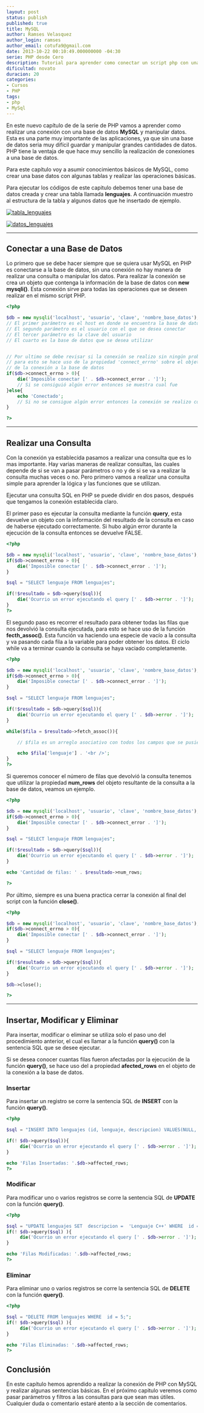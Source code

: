 ```yaml
---
layout: post
status: publish
published: true
title: MySQL
author: Ramses Velasquez
author_login: ramses
author_email: cotufa9@gmail.com
date: 2013-10-22 00:10:49.000000000 -04:30
serie: PHP desde Cero
description: Tutorial para aprender como conectar un script php con una base de datos mysql
dificultad: novato
duracion: 20
categories:
- Cursos
- PHP
tags:
- php
- MySql
---
```

<p>En este nuevo capítulo de de la serie de PHP vamos a aprender como realizar una conexión con una base de datos <strong>MySQL</strong> y manipular datos. Esta es una parte muy importante de las aplicaciones, ya que sin una base de datos seria muy difícil guardar y manipular grandes cantidades de datos. PHP tiene la ventaja de que hace muy sencillo la realización de conexiones a una base de datos.</p>

<p>Para este capítulo voy a asumir conocimientos básicos de MySQL, como crear una base datos con algunas tablas y realizar las operaciones básicas.</p>

<p>Para ejecutar los códigos de este capitulo debemos tener una base de datos creada y crear una tabla llamada <strong>lenguajes</strong>. A continuación muestro al estructura de la tabla y algunos datos que he insertado de ejemplo.</p>

<p><a href="http://i.imgur.com/AwF6COs.png"><img src="http://i.imgur.com/AwF6COs.png" alt="tabla_lenguajes" class="aligncenter size-full wp-image-2430" /></a></p>

<p><a href="http://i.imgur.com/LFHvA05.png"><img src="http://i.imgur.com/LFHvA05.png" alt="datos_lenguajes" class="aligncenter size-full wp-image-2431" /></a></p>

<hr />

<h2>Conectar a una Base de Datos</h2>

<p>Lo primero que se debe hacer siempre que se quiera usar MySQL en PHP es conectarse a la base de datos, sin una conexión no hay manera de realizar una consulta o manipular los datos. Para realizar la conexión se crea un objeto que contenga la información de la base de datos con <strong>new mysqli()</strong>. Esta conexión sirve para todas las operaciones que se deseen realizar en el mismo script PHP.</p>

```php
<?php

$db = new mysqli('localhost', 'usuario', 'clave', 'nombre_base_datos');
// El primer parámetro es el host en donde se encuentra la base de datos
// El segundo parámetro es el usuario con el que se desea conectar
// El tercer parámetro es la clave del usuario
// El cuarto es la base de datos que se desea utilizar


// Por ultimo se debe revisar si la conexión se realizo sin ningún problema
// para esto se hace uso de la propiedad 'connect_errno' sobre el objeto
// de la conexión a la base de datos
if($db->connect_errno > 0){
    die('Imposible conectar [' . $db->connect_error . ']');
    // Si se consiguió algún error entonces se muestra cual fue
}else{
    echo 'Conectado';
    // Si no se consigue algún error entonces la conexión se realizo correctamente
}

?>
```


<hr />

<h2>Realizar una Consulta</h2>

<p>Con la conexión ya establecida pasamos a realizar una consulta que es lo mas importante. Hay varias maneras de realizar consultas, las cuales depende de si se van a pasar parámetros o no y de si se va a realizar la consulta muchas veces o no. Pero primero vamos a realizar una consulta simple para aprender la lógica y las funciones que se utilizan.</p>

<p>Ejecutar una consulta SQL en PHP se puede dividir en dos pasos, después que tengamos la conexión establecida claro.</p>

<p>El primer paso es ejecutar la consulta mediante la función <strong>query</strong>, esta devuelve un objeto con la información del resultado de la consulta en caso de haberse ejecutado correctamente. Si hubo algún error durante la ejecución de la consulta entonces se devuelve FALSE.</p>

```php
<?php

$db = new mysqli('localhost', 'usuario', 'clave', 'nombre_base_datos');
if($db->connect_errno > 0){
    die('Imposible conectar [' . $db->connect_error . ']');
}

$sql = "SELECT lenguaje FROM lenguajes";

if(!$resultado = $db->query($sql)){
    die('Ocurrio un error ejecutando el query [' . $db->error . ']');
}
?>
```


<p>El segundo paso es recorrer el resultado para obtener todas las filas que nos devolvió la consulta ejecutada, para esto se hace uso de la función <strong>fecth_assoc()</strong>. Esta función va haciendo una especie de vacío a la consulta y va pasando cada fila a la variable para poder obtener los datos. El ciclo while va a terminar cuando la consulta se haya vaciado completamente.</p>

```php
<?php

$db = new mysqli('localhost', 'usuario', 'clave', 'nombre_base_datos');
if($db->connect_errno > 0){
    die('Imposible conectar [' . $db->connect_error . ']');
}

$sql = "SELECT lenguaje FROM lenguajes";

if(!$resultado = $db->query($sql)){
    die('Ocurrio un error ejecutando el query [' . $db->error . ']');
}

while($fila = $resultado->fetch_assoc()){

    // $fila es un arreglo asociativo con todos los campos que se pusieron en el select

    echo $fila['lenguaje'] . '<br />';
}
?>
```


<p>Si queremos conocer el número de filas que devolvió la consulta tenemos que utilizar la propiedad <strong>num_rows</strong> del objeto resultante de la consulta a la base de datos, veamos un ejemplo.</p>

```php
<?php

$db = new mysqli('localhost', 'usuario', 'clave', 'nombre_base_datos');
if($db->connect_errno > 0){
    die('Imposible conectar [' . $db->connect_error . ']');
}

$sql = "SELECT lenguaje FROM lenguajes";

if(!$resultado = $db->query($sql)){
    die('Ocurrio un error ejecutando el query [' . $db->error . ']');
}

echo 'Cantidad de filas: ' . $resultado->num_rows;

?>
```




<p>Por último, siempre es una buena practica cerrar la conexión al final del script con la función <strong>close()</strong>.</p>

```php
<?php

$db = new mysqli('localhost', 'usuario', 'clave', 'nombre_base_datos');
if($db->connect_errno > 0){
    die('Imposible conectar [' . $db->connect_error . ']');
}

$sql = "SELECT lenguaje FROM lenguajes";

if(!$resultado = $db->query($sql)){
    die('Ocurrio un error ejecutando el query [' . $db->error . ']');
}

$db->close();

?>
```


<hr />

<h2>Insertar, Modificar y Eliminar</h2>

<p>Para insertar, modificar o eliminar se utiliza solo el paso uno del procedimiento anterior, el cual es llamar a la función <strong>query()</strong> con la sentencia SQL que se desee ejecutar.</p>

<p>Si se desea conocer cuantas filas fueron afectadas por la ejecución de la función <strong>query()</strong>, se hace uso del a propiedad <strong>afected_rows</strong> en el objeto de la conexión a la base de datos.</p>

<h3>Insertar</h3>

<p>Para insertar un registro se corre la sentencia SQL de <strong>INSERT</strong> con la función <strong>query()</strong>.</p>

```php
<?php

$sql = "INSERT INTO lenguajes (id, lenguaje, descripcion) VALUES(NULL, 'C++', 'Sin Descripcion')";

if(! $db->query($sql)){
     die('Ocurrio un error ejecutando el query [' . $db->error . ']');
}

echo 'Filas Insertadas: '.$db->affected_rows;
?>
```


<h3>Modificar</h3>

<p>Para modificar uno o varios registros se corre la sentencia SQL de <strong>UPDATE</strong> con la función <strong>query()</strong>.</p>

```php
<?php

$sql = "UPDATE lenguajes SET  descripcion =  'Lenguaje C++' WHERE  id =5;";
if(! $db->query($sql) ){
     die('Ocurrio un error ejecutando el query [' . $db->error . ']');
}

echo 'Filas Modificadas: '.$db->affected_rows;
?>
```


<h3>Eliminar</h3>

<p>Para eliminar uno o varios registros se corre la sentencia SQL de <strong>DELETE</strong> con la función <strong>query()</strong>.</p>

```php
<?php

$sql = "DELETE FROM lenguajes WHERE  id = 5;";
if(! $db->query($sql) ){
     die('Ocurrio un error ejecutando el query [' . $db->error . ']');
}

echo 'Filas Eliminadas: '.$db->affected_rows;
?>
```


<h2>Conclusión</h2>

<p>En este capítulo hemos aprendido a realizar la conexión de PHP con MySQL y realizar algunas sentencias básicas. En el próximo capitulo veremos como pasar parámetros y filtros a las consultas para que sean mas útiles. Cualquier duda o comentario estaré atento a la sección de comentarios.</p>
